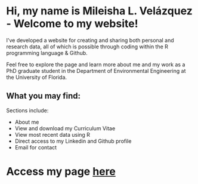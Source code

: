 # Hi, my name is Mileisha L. Velázquez - Welcome to my website! 

I've developed a website for creating and sharing both personal and research data, all of which is possible through coding within the R programming language & Github.  

Feel free to explore the page and learn more about me and my work as a PhD graduate student in the Department of Environmental Engineering at the University of Florida. 

## What you may find: 

Sections include: 

- About me
- View and download my  Curriculum Vitae
- View most recent data using R
- Direct access to my Linkedin  and Github profile 
- Email for contact 


Access my page [here](https://mlv99.github.io/index.html)
=======

